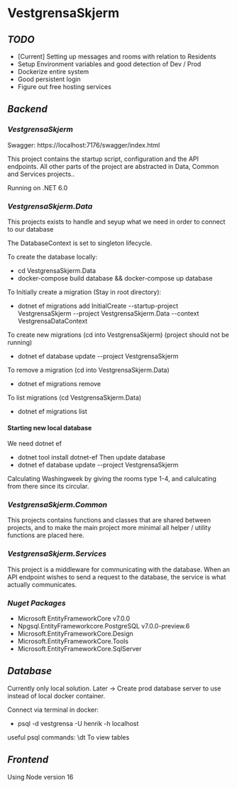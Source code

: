 # VestgrensaSkjerm

## _TODO_

- [Current] Setting up messages and rooms with relation to Residents
- Setup Environment variables and good detection of Dev / Prod
- Dockerize entire system
- Good persistent login
- Figure out free hosting services

## _Backend_

### _VestgrensaSkjerm_

Swagger: https://localhost:7176/swagger/index.html

This project contains the startup script, configuration and the API endpoints. All other parts of the project are abstracted in Data, Common and Services projects..

Running on .NET 6.0

### _VestgrensaSkjerm.Data_

This projects exists to handle and seyup what we need in order to connect to our database

The DatabaseContext is set to singleton lifecycle.

To create the database locally:

- cd VestgrensaSkjerm.Data
- docker-compose build database && docker-compose up database

To Initially create a migration (Stay in root directory):

- dotnet ef migrations add InitialCreate --startup-project VestgrensaSkjerm --project VestgrensaSkjerm.Data --context VestgrensaDataContext

To create new migrations (cd into VestgrensaSkjerm) (project should not be running)

- dotnet ef database update --project VestgrensaSkjerm

To remove a migration (cd into VestgrensaSkjerm.Data)

- dotnet ef migrations remove

To list migrations (cd VestgrensaSkjerm.Data)

- dotnet ef migrations list

#### Starting new local database

We need dotnet ef

- dotnet tool install dotnet-ef
  Then update database
- dotnet ef database update --project VestgrensaSkjerm


Calculating Washingweek by giving the rooms type 1-4, and calulcating from there since its circular.

### _VestgrensaSkjerm.Common_

This projects contains functions and classes that are shared between projects, and to make the main project more minimal all helper / utility functions are placed here.

### _VestgrensaSkjerm.Services_

This project is a middleware for communicating with the database. When an API endpoint wishes to send a request to the database, the service is what actually communicates.

### _Nuget Packages_

- Microsoft EntityFrameworkCore v7.0.0
- Npgsql.EntityFrameworkcore.PostgreSQL v7.0.0-preview.6
- Microsoft.EntityFrameworkCore.Design
- Microsoft.EntityFrameworkCore.Tools
- Microsoft.EntityFrameworkCore.SqlServer

## _Database_

Currently only local solution.
Later -> Create prod database server to use instead of local docker container.

Connect via terminal in docker:
- psql -d vestgrensa -U henrik -h localhost


useful psql commands: \dt To view tables


## _Frontend_

Using Node version 16